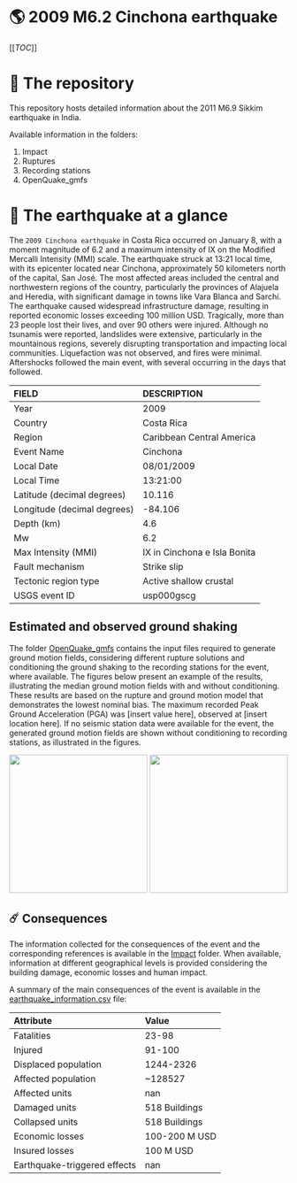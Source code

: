 # 🌎 2009 M6.2 Cinchona earthquake
[[_TOC_]]

# 📂 The repository

This repository hosts detailed information about the 2011 M6.9 Sikkim earthquake in India.

Available information in the folders:

1. Impact
2. Ruptures
3. Recording stations
4. OpenQuake_gmfs


# 🚀 The earthquake at a glance

The `2009 Cinchona earthquake` in Costa Rica occurred on January 8, with a moment magnitude of 6.2 and a maximum intensity of IX on the Modified Mercalli Intensity (MMI) scale. The earthquake struck at 13:21 local time, with its epicenter located near Cinchona, approximately 50 kilometers north of the capital, San José. The most affected areas included the central and northwestern regions of the country, particularly the provinces of Alajuela and Heredia, with significant damage in towns like Vara Blanca and Sarchí. The earthquake caused widespread infrastructure damage, resulting in reported economic losses exceeding 100 million USD. Tragically, more than 23 people lost their lives, and over 90 others were injured. Although no tsunamis were reported, landslides were extensive, particularly in the mountainous regions, severely disrupting transportation and impacting local communities. Liquefaction was not observed, and fires were minimal. Aftershocks followed the main event, with several occurring in the days that followed.

| FIELD | DESCRIPTION |
|:-------|:-------------|
| Year | 2009 |
| Country | Costa Rica |
| Region | Caribbean Central America |
| Event Name | Cinchona |
| Local Date | 08/01/2009 |
| Local Time | 13:21:00 |
| Latitude (decimal degrees) | 10.116 |
| Longitude (decimal degrees) | -84.106 |
| Depth (km) | 4.6 |
| Mw | 6.2 |
| Max Intensity (MMI) | IX in Cinchona e Isla Bonita  |
| Fault mechanism | Strike slip |
| Tectonic region type | Active shallow crustal  |
| USGS event ID | usp000gscg |

## Estimated and observed ground shaking

The folder [OpenQuake_gmfs](./OpenQuake_gmfs/) contains the input files required to generate ground motion fields, considering different rupture solutions and conditioning the ground shaking to the recording stations for the event, where available. The figures below present an example of the results, illustrating the median ground motion fields with and without conditioning. These results are based on the rupture and ground motion model that demonstrates the lowest nominal bias. The maximum recorded Peak Ground Acceleration (PGA) was [insert value here], observed at [insert location here]. If no seismic station data were available for the event, the generated ground motion fields are shown without conditioning to recording stations, as illustrated in the figures.

<img src="./OpenQuake_gmfs/median_gmf_stations_none.png" height="250">
<img src="./OpenQuake_gmfs/median_gmf_stations_seismic.png" height="250">

## ☄️ Consequences

The information collected for the consequences of the event and the corresponding references is available in the [Impact](./Impact) folder. When available, information at different geographical levels is provided considering the building damage, economic losses and human impact.

A summary of the main consequences of the event is available in the [earthquake_information.csv](./earthquake_information.csv) file:

| Attribute | Value |
|:-------|:-------------|
| Fatalities | 23-98 |
| Injured | 91-100 |
| Displaced population | 1244-2326 |
| Affected population | ~128527 |
| Affected units | nan |
| Damaged units | 518 Buildings |
| Collapsed units | 518 Buildings |
| Economic losses | 100-200 M USD |
| Insured losses | 100 M USD |
| Earthquake-triggered effects | nan |